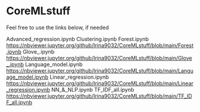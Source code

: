 # CoreMLstuff

Feel free to use the links below, if needed

Advanced_regression.ipynb
Clustering.ipynb
Forest.ipynb https://nbviewer.jupyter.org/github/Irina9032/CoreMLstuff/blob/main/Forest.ipynb
Glove_.ipynb https://nbviewer.jupyter.org/github/Irina9032/CoreMLstuff/blob/main/Glove_.ipynb
Language_model.ipynb https://nbviewer.jupyter.org/github/Irina9032/CoreMLstuff/blob/main/Language_model.ipynb
Linear_regression.ipynb https://nbviewer.jupyter.org/github/Irina9032/CoreMLstuff/blob/main/Linear_regression.ipynb
NN_&_NLP.ipynb 
TF_IDF_all.ipynb https://nbviewer.jupyter.org/github/Irina9032/CoreMLstuff/blob/main/TF_IDF_all.ipynb
